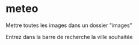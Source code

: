 # meteo

Mettre toutes les images dans un dossier "images"

Entrez dans la barre de recherche la ville souhaitée
